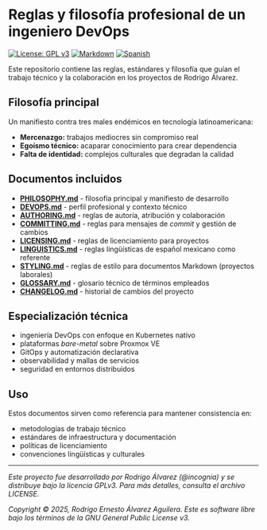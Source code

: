 # Reglas y filosofía profesional de un ingeniero DevOps

[![License: GPL v3](https://img.shields.io/badge/License-GPLv3-blue.svg)](https://www.gnu.org/licenses/gpl-3.0)
[![Markdown](https://img.shields.io/badge/Made%20with-Markdown-1f425f.svg)](http://commonmark.org)
[![Spanish](https://img.shields.io/badge/Language-Spanish%20(MX)-green.svg)](https://es.wikipedia.org/wiki/Espa%C3%B1ol_mexicano)

Este repositorio contiene las reglas, estándares y filosofía que guían el trabajo técnico y la colaboración en los proyectos de Rodrigo Álvarez.

## Filosofía principal

Un manifiesto contra tres males endémicos en tecnología latinoamericana:
- **Mercenazgo:** trabajos mediocres sin compromiso real
- **Egoísmo técnico:** acaparar conocimiento para crear dependencia
- **Falta de identidad:** complejos culturales que degradan la calidad

## Documentos incluidos

- **[PHILOSOPHY.md](./PHILOSOPHY.md)** - filosofía principal y manifiesto de desarrollo
- **[DEVOPS.md](./DEVOPS.md)** - perfil profesional y contexto técnico
- **[AUTHORING.md](./AUTHORING.md)** - reglas de autoría, atribución y colaboración
- **[COMMITTING.md](./COMMITTING.md)** - reglas para mensajes de *commit* y gestión de cambios
- **[LICENSING.md](./LICENSING.md)** - reglas de licenciamiento para proyectos
- **[LINGUISTICS.md](./LINGUISTICS.md)** - reglas lingüísticas de español mexicano como referente
- **[STYLING.md](./STYLING.md)** - reglas de estilo para documentos Markdown (proyectos laborales)
- **[GLOSSARY.md](./GLOSSARY.md)** - glosario técnico de términos empleados
- **[CHANGELOG.md](./CHANGELOG.md)** - historial de cambios del proyecto

## Especialización técnica

- ingeniería DevOps con enfoque en Kubernetes nativo
- plataformas *bare-metal* sobre Proxmox VE
- GitOps y automatización declarativa
- observabilidad y mallas de servicios
- seguridad en entornos distribuidos

## Uso

Estos documentos sirven como referencia para mantener consistencia en:
- metodologías de trabajo técnico
- estándares de infraestructura y documentación
- políticas de licenciamiento
- convenciones lingüísticas y culturales

---

*Este proyecto fue desarrollado por Rodrigo Álvarez (@incognia) y se distribuye bajo la licencia GPLv3. Para más detalles, consulta el archivo LICENSE.*

*Copyright © 2025, Rodrigo Ernesto Álvarez Aguilera. Este es software libre bajo los términos de la GNU General Public License v3.*
